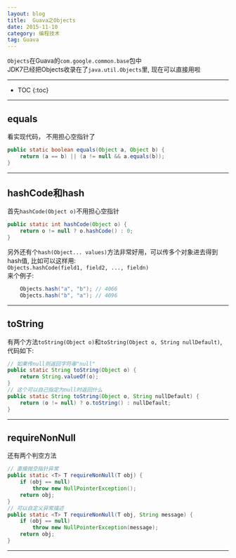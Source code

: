 ```yaml
---
layout: blog
title:  Guava之Objects
date: 2015-11-10
category: 编程技术
tag: Guava
---
```

`Objects`在Guava的`com.google.common.base`包中  
JDK7已经把Objects收录在了`java.util.Objects`里, 现在可以直接用啦





*****

* TOC
{:toc}

*****

## equals
看实现代码， 不用担心空指针了

~~~java
public static boolean equals(Object a, Object b) {
    return (a == b) || (a != null && a.equals(b));
}
~~~

*****

## hashCode和hash
首先`hashCode(Object o)`不用担心空指针
~~~java
public static int hashCode(Object o) {
    return o != null ? o.hashCode() : 0;
}
~~~
另外还有个`hash(Object... values)`方法非常好用，可以传多个对象进去得到hash值, 比如可以这样用:  
`Objects.hashCode(field1, field2, ..., fieldn)`  
来个例子:

~~~java
    Objects.hash("a", "b"); // 4066
    Objects.hash("b", "a"); // 4096
~~~

*****

## toString
有两个方法`toString(Object o)`和`toString(Object o, String nullDefault)`, 代码如下:

~~~java
// 如果传null则返回字符串"null"
public static String toString(Object o) {
    return String.valueOf(o);
}
// 这个可以自己指定为null时返回什么
public static String toString(Object o, String nullDefault) {
    return (o != null) ? o.toString() : nullDefault;
}
~~~

*****

## requireNonNull
还有两个判空方法

~~~java
// 直接抛空指针异常
public static <T> T requireNonNull(T obj) {
    if (obj == null)
        throw new NullPointerException();
    return obj;
}
// 可以自定义异常描述
public static <T> T requireNonNull(T obj, String message) {
    if (obj == null)
        throw new NullPointerException(message);
    return obj;
}
~~~

*****
